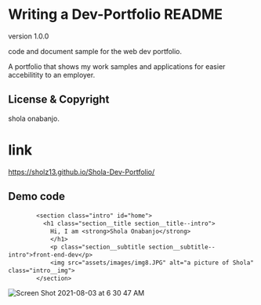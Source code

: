 # Writing a Dev-Portfolio README

version 1.0.0

code and document sample for the web dev portfolio.

A portfolio that shows my work samples and applications for easier accebilitity to an employer.

## License & Copyright 

shola onabanjo.

# link

https://sholz13.github.io/Shola-Dev-Portfolio/


## Demo code

<!--introduction-->
            <section class="intro" id="home">
              <h1 class="section__title section__title--intro">
                Hi, I am <strong>Shola Onabanjo</strong>
                </h1>
                <p class="section__subtitle section__subtitle--intro">front-end-dev</p>
                <img src="assets/images/img8.JPG" alt="a picture of Shola" class="intro__img">
            </section>


<img width="1358" alt="Screen Shot 2021-08-03 at 6 30 47 AM" src="https://user-images.githubusercontent.com/82775553/128001375-163f3e94-1149-4cf2-ace5-85ae951453ff.png">
